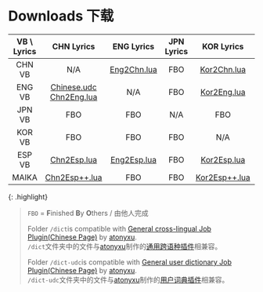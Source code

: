 # Downloads 下载

|VB \ Lyrics |CHN Lyrics|ENG Lyrics|JPN Lyrics|KOR Lyrics|ESP Lyrics|
|:----:|:----:|:----:|:----:|:----:|:----:|
|CHN VB|N/A|[Eng2Chn.lua](https://github.com/Slidingwall/vocaloid-dictionaries/blob/main/Eng2Chn.lua)|FBO|[Kor2Chn.lua](https://github.com/Slidingwall/vocaloid-dictionaries/blob/main/Kor2Chn.lua)|[Esp2Chn.lua](https://github.com/Slidingwall/vocaloid-dictionaries/blob/main/Esp2Chn.lua)|
|ENG VB|[Chinese.udc](https://github.com/Slidingwall/vocaloid-dictionaries/blob/main/Chinese.udc)<br />[Chn2Eng.lua](https://github.com/Slidingwall/vocaloid-dictionaries/blob/main/Chn2Eng.lua)|N/A|FBO|[Kor2Eng.lua](https://github.com/Slidingwall/vocaloid-dictionaries/blob/main/Kor2Eng.lua)||
|JPN VB|FBO|FBO|N/A|FBO|FBO|
|KOR VB|FBO|FBO|FBO|N/A|FBO|
|ESP VB|[Chn2Esp.lua](https://github.com/Slidingwall/vocaloid-dictionaries/blob/main/Chn2Esp.lua)|[Eng2Esp.lua](https://github.com/Slidingwall/vocaloid-dictionaries/blob/main/Eng2Esp.lua)|FBO|[Kor2Esp.lua](https://github.com/Slidingwall/vocaloid-dictionaries/blob/main/Kor2Esp.lua)|N/A|
|MAIKA|[Chn2Esp++.lua](https://github.com/Slidingwall/vocaloid-dictionaries/blob/main/Chn2Esp%2B%2B.lua)|FBO|FBO|[Kor2Esp++.lua](https://github.com/Slidingwall/vocaloid-dictionaries/blob/main/Kor2Esp%2B%2B.lua)|N/A|

{: .highlight}
> `FBO` = **F**inished **B**y **O**thers / 由他人完成  
> 
> Folder `/dict`is compatible with [General cross-lingual Job Plugin(Chinese Page)](https://www.bilibili.com/read/cv7732403/) by [atonyxu](https://github.com/atonyxu).  
`/dict`文件夹中的文件与[atonyxu](https://github.com/atonyxu)制作的[通用跨语种插件](https://www.bilibili.com/read/cv7732403/)相兼容。  
> 
> Folder `/dict-udc`is compatible with [General user dictionary Job Plugin(Chinese Page)](https://www.bilibili.com/read/cv7736635/) by [atonyxu](https://github.com/atonyxu).  
`/dict-udc`文件夹中的文件与[atonyxu](https://github.com/atonyxu)制作的[用户词典插件](https://www.bilibili.com/read/cv7732403/)相兼容。  

